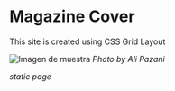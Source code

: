 # **Magazine Cover**

This site is created using CSS Grid Layout

![Imagen de muestra](https://i.imgur.com/fGDuGLk.png)
*Photo by Ali Pazani*

*static page*
